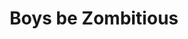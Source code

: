 --- 
title: "Boys be Zombitious"
publishdate: "2019-8-8T16:48:46+02:00"
src: "https://365manga.net/manga/boys-be-zombitious"
image: "https://data.365manga.net/images/thumbnails/6633-boys-be-zombitious.jpg"
description: "The same author of Blood Lad. In a zombie apocalypse, he looks for a perfect death in the arms of a beautiful zombie girl..."
---